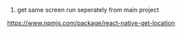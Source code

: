 
1. get same screen run seperately from main project

https://www.npmjs.com/package/react-native-get-location